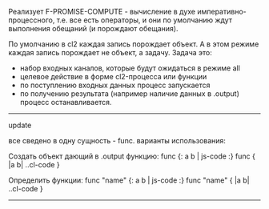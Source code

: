 Реализует F-PROMISE-COMPUTE - вычисление в духе императивно-процессного,
т.е. все есть операторы, и они по умолчанию ждут выполнения обещаний (и порождают обещания).

По умолчанию в cl2 каждая запись порождает объект.
А в этом режиме каждая запись порождает не объект, а задачу.
Задача это:
- набор входных каналов, которые будут ожидаться в режиме all
- целевое действие в форме cl2-процесса или функции
- по поступлению входных данных процесс запускается
- по получению результата (например наличие данных в .output) процесс останавливается.

----
update

все сведено в одну сущность - func.
варианты использования:

Создать объект дающий в .output функцию:
func {: a b | js-code :}
func { |a b| ..cl-code }

Определить функции:
func "name" {: a b | js-code :}
func "name" { |a b| ..cl-code }

-------------
